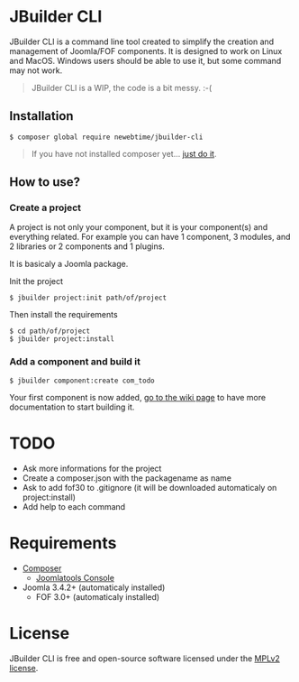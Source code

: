 # JBuilder CLI

JBuilder CLI is a command line tool created to simplify the creation and management of
Joomla/FOF components. It is designed to work on Linux and MacOS. Windows users should be able
to use it, but some command may not work.

> JBuilder CLI is a WIP, the code is a bit messy. :-(

## Installation

`$ composer global require newebtime/jbuilder-cli`

> If you have not installed composer yet... [just do it](https://getcomposer.org/).

## How to use?

### Create a project

A project is not only your component, but it is your component(s) and everything related.
For example you can have 1 component, 3 modules, and 2 libraries or 2 components and 1 plugins.

It is basicaly a Joomla package.

Init the project

```
$ jbuilder project:init path/of/project
```
Then install the requirements
```
$ cd path/of/project
$ jbuilder project:install
```

### Add a component and build it

```
$ jbuilder component:create com_todo
```

Your first component is now added, [go to the wiki page](https://github.com/newebtime/jbuilder-cli/wiki)
to have more documentation to start building it.

# TODO

- Ask more informations for the project
- Create a composer.json with the packagename as name
- Ask to add fof30 to .gitignore (it will be downloaded automaticaly on project:install)
- Add help to each command

# Requirements

* [Composer](https://getcomposer.org/)
  * [Joomlatools Console](https://github.com/joomlatools/joomlatools-console/)
* Joomla 3.4.2+ (automaticaly installed)
  * FOF 3.0+ (automaticaly installed)

# License

JBuilder CLI is free and open-source software licensed under the [MPLv2 license](LICENSE.txt).
